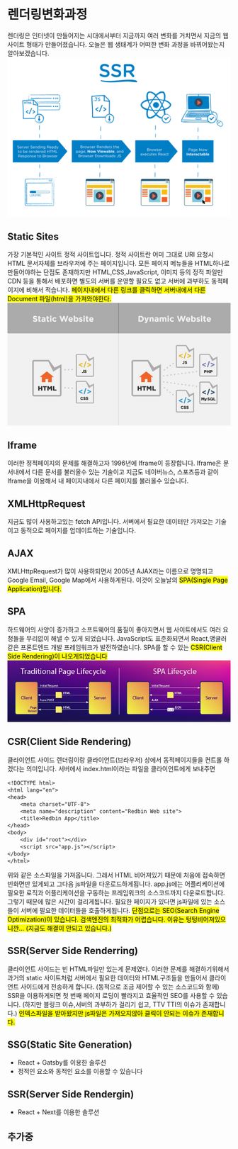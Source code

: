 # 렌더링변화과정
렌더링은 인터넷이 만들어지는 시대에서부터 지금까지 여러 변화를 거치면서 지금의 웹 사이트 형태가 만들어졌습니다. 오늘은 웹 생태계가 어떠한 변화 과정을 바뀌어왔는지 알아보겠습니다.
![](2021-02-13-18-22-23.png)

## Static Sites
가장 기본적인 사이트 정적 사이트입니다. 정적 사이트란 어미 그대로 URI 요청시 HTML 문서자체를 브라우저에 주는 페이지입니다. 모든 페이지 메뉴들을 HTML하나로 만들어야하는 단점도 존재하지만 HTML,CSS,JavaScript, 이미지 등의 정적 파일만 CDN 등을 통해서 배포하면 별도의 서버를 운영할 필요도 없고 서버에 과부하도 동적페이지에 비해서 적습니다.
<mark>페이지내에서 다른 링크를 클릭하면 서버내에서 다른 Document 파일(html)을 가져와야한다.</mark>
![](2021-02-13-18-23-10.png)

## Iframe
이러한 정적페이지의 문제를 해결하고자 1996년에 Iframe이 등장합니다. Iframe은 문서내에서 다른 문서를 불러올수 있는 기술이고 지금도 네이버뉴스, 스포츠등과 같이 Iframe을 이용해서 내 페이지내에서 다른 페이지를 불러올수 있습니다.

## XMLHttpRequest
지금도 많이 사용하고있는 fetch API입니다. 서버에서 필요한 데이터만 가져오는 기술이고 동적으로 페이지를 업데이트하는 기술입니다.

## AJAX
XMLHttpRequest가 많이 사용하되면서 2005년 AJAX라는 이름으로 명명되고 Google Email, Google Map에서 사용하게된다. 이것이 오늘날의 <mark>SPA(Single Page Application)입니다.</mark>

## SPA
하드웨어의 사양이 증가하고 소프트웨어의 품질이 좋아지면서 웹 사이트에서도 여러 요청들을 무리없이 해낼 수 있게 되었습니다.
JavaScript도 표준화되면서 React,앵귤러같은 프론트엔드 개발 프레임워크가 발전하였습니다. SPA를 할 수 있는 <mark>CSR(Client Side Rendering)이 나오게되었습니다</mark>
![](2021-02-13-18-24-01.png)

## CSR(Client Side Rendering)
클라이언트 사이드 렌더링이랑 클라이언트(브라우저) 상에서 동적페이지들을 컨트롤 하겠다는 의미입니다. 서버에서 index.html이라는 파일을 클라이언트에게 보내주면
```
<!DOCTYPE html>
<html lang="en">
<head>
    <meta charset="UTF-8">
    <meta name="description" content="Redbin Web site">
    <title>Redbin App</title>
</head>
<body>
    <div id="root"></div>
    <script src="app.js"></script>
</body>
</html>
```
위와 같은 소스파일을 가져옵니다. 그래서 HTML 비어져있기 때문에 처음에 접속하면 빈화면만 있게되고 그다음 js파일을 다운로드하게됩니다. app.js에는 어플리케이션에 필요한 로직과 어플리케이션을 구동하는 프레임워크의 소스코드까지 다운로드합니다. 그렇기 때문에 많은 시간이 걸리게됩니다. 필요한 페이지가 있다면 js파일에 있는 소스들이 서버에 필요한 데이터들을 호출하게됩니다.
<mark> 단점으로는 SEO(Search Engine Optimization)이 있습니다. 검색엔진의 최적화가 어렵습니다. 이유는 텅텅비어져있으니깐... (지금도 해결이 안되고 있습니다.) </mark>

## SSR(Server Side Renderring)
클라이언트 사이드는 빈 HTML파일만 있는게 문제였다. 이러한 문제를 해결하기위해서 과거의 static 사이트처럼 서버에서 필요한 데이터와 HTML구조들을 만들어서 클라이언트 사이드에게 전송하게 합니다. (동적으로 조금 제어할 수 있는 소스코드와 함께) SSR을 이용하게되면 첫 번째 페이지 로딩이 빨라지고 효율적인 SEO를 사용할 수 있습니다. (하지만 블링크 이슈,서버의 과부하가 걸리기 쉽고, TTV TTI의 이슈가 존재합니다.)
<mark>인덱스파일을 받아왔지만 js파일은 가져오지않아 클릭이 안되는 이슈가 존재합니다.</mark>

## SSG(Static Site Generation)
- React + Gatsby를 이용한 솔루션
- 정적인 요소와 동적인 요소를 이용할 수 있습니다

## SSR(Server Side Rendergin)
- React + Next를 이용한 솔루션

## 추가중
